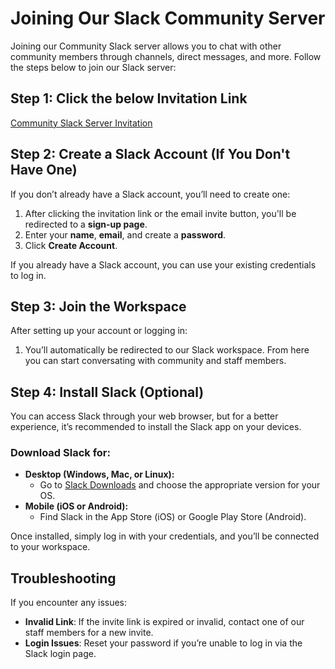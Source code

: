 # Joining Our Slack Community Server

Joining our Community Slack server allows you to chat with other community members through channels, direct messages, and more. Follow the steps below to join our Slack server:

## Step 1: Click the below Invitation Link
[Community Slack Server Invitation](https://join.slack.com/t/forumpromotio-i9s9207/shared_invite/zt-2qk5b6duu-U_SIShU4CB_xTbo47KU_kw)

## Step 2: Create a Slack Account (If You Don't Have One)

If you don’t already have a Slack account, you’ll need to create one:

1. After clicking the invitation link or the email invite button, you'll be redirected to a **sign-up page**.
2. Enter your **name**, **email**, and create a **password**.
3. Click **Create Account**.

If you already have a Slack account, you can use your existing credentials to log in.

## Step 3: Join the Workspace

After setting up your account or logging in:

1. You’ll automatically be redirected to our Slack workspace. From here you can start conversating with community and staff members.

## Step 4: Install Slack (Optional)

You can access Slack through your web browser, but for a better experience, it’s recommended to install the Slack app on your devices.

### Download Slack for:
- **Desktop (Windows, Mac, or Linux):**
    - Go to [Slack Downloads](https://slack.com/downloads) and choose the appropriate version for your OS.
- **Mobile (iOS or Android):**
    - Find Slack in the App Store (iOS) or Google Play Store (Android).

Once installed, simply log in with your credentials, and you’ll be connected to your workspace.

## Troubleshooting

If you encounter any issues:
- **Invalid Link**: If the invite link is expired or invalid, contact one of our staff members for a new invite.
- **Login Issues**: Reset your password if you’re unable to log in via the Slack login page.
